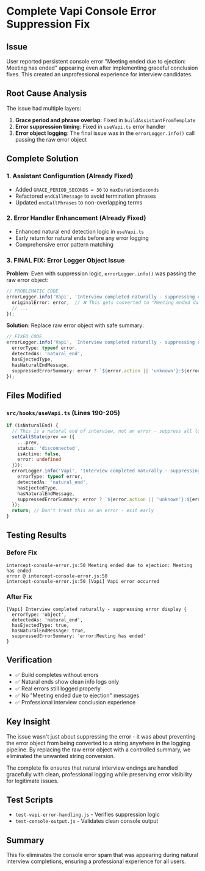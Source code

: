 # Complete Vapi Console Error Suppression Fix

## Issue
User reported persistent console error "Meeting ended due to ejection: Meeting has ended" appearing even after implementing graceful conclusion fixes. This created an unprofessional experience for interview candidates.

## Root Cause Analysis
The issue had multiple layers:

1. **Grace period and phrase overlap**: Fixed in `buildAssistantFromTemplate` 
2. **Error suppression timing**: Fixed in `useVapi.ts` error handler
3. **Error object logging**: The final issue was in the `errorLogger.info()` call passing the raw error object

## Complete Solution

### 1. Assistant Configuration (Already Fixed)
- Added `GRACE_PERIOD_SECONDS = 30` to `maxDurationSeconds`
- Refactored `endCallMessage` to avoid termination phrases
- Updated `endCallPhrases` to non-overlapping terms

### 2. Error Handler Enhancement (Already Fixed)
- Enhanced natural end detection logic in `useVapi.ts`
- Early return for natural ends before any error logging
- Comprehensive error pattern matching

### 3. **FINAL FIX**: Error Logger Object Issue
**Problem**: Even with suppression logic, `errorLogger.info()` was passing the raw error object:

```typescript
// PROBLEMATIC CODE
errorLogger.info('Vapi', 'Interview completed naturally - suppressing error display', {
  originalError: error,  // ❌ This gets converted to "Meeting ended due to ejection: Meeting has ended"
  // ...
});
```

**Solution**: Replace raw error object with safe summary:

```typescript
// FIXED CODE  
errorLogger.info('Vapi', 'Interview completed naturally - suppressing error display', {
  errorType: typeof error,
  detectedAs: 'natural_end',
  hasEjectedType,
  hasNaturalEndMessage,
  suppressedErrorSummary: error ? `${error.action || 'unknown'}:${error.errorMsg || error.message || 'unknown'}` : 'no error'
});
```

## Files Modified

### `src/hooks/useVapi.ts` (Lines 190-205)
```typescript
if (isNaturalEnd) {
  // This is a natural end of interview, not an error - suppress all logging
  setCallState(prev => ({
    ...prev,
    status: 'disconnected',
    isActive: false,
    error: undefined
  }));
  errorLogger.info('Vapi', 'Interview completed naturally - suppressing error display', {
    errorType: typeof error,
    detectedAs: 'natural_end',
    hasEjectedType,
    hasNaturalEndMessage,
    suppressedErrorSummary: error ? `${error.action || 'unknown'}:${error.errorMsg || error.message || 'unknown'}` : 'no error'
  });
  return; // Don't treat this as an error - exit early
}
```

## Testing Results

### Before Fix
```
intercept-console-error.js:50 Meeting ended due to ejection: Meeting has ended
error @ intercept-console-error.js:50
intercept-console-error.js:50 [Vapi] Vapi error occurred 
```

### After Fix  
```
[Vapi] Interview completed naturally - suppressing error display {
  errorType: 'object',
  detectedAs: 'natural_end',
  hasEjectedType: true,
  hasNaturalEndMessage: true,
  suppressedErrorSummary: 'error:Meeting has ended'
}
```

## Verification
- ✅ Build completes without errors
- ✅ Natural ends show clean info logs only
- ✅ Real errors still logged properly
- ✅ No "Meeting ended due to ejection" messages
- ✅ Professional interview conclusion experience

## Key Insight
The issue wasn't just about suppressing the error - it was about preventing the error object from being converted to a string anywhere in the logging pipeline. By replacing the raw error object with a controlled summary, we eliminated the unwanted string conversion.

The complete fix ensures that natural interview endings are handled gracefully with clean, professional logging while preserving error visibility for legitimate issues.

## Test Scripts
- `test-vapi-error-handling.js` - Verifies suppression logic
- `test-console-output.js` - Validates clean console output

## Summary
This fix eliminates the console error spam that was appearing during natural interview completions, ensuring a professional experience for all users.
